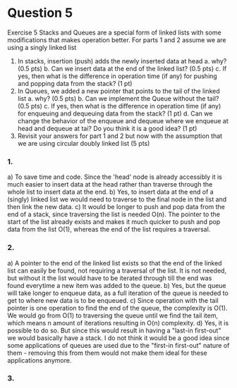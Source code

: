 # Question 5

Exercise 5
Stacks and Queues are a special form of linked lists with some modifications that makes
operation better. For parts 1 and 2 assume we are using a singly linked list
1. In stacks, insertion (push) adds the newly inserted data at head
a. why? (0.5 pts)
b. Can we insert data at the end of the linked list? (0.5 pts)
c. If yes, then what is the difference in operation time (if any) for pushing and
popping data from the stack? (1 pt)
2. In Queues, we added a new pointer that points to the tail of the linked list
a. why? (0.5 pts)
b. Can we implement the Queue without the tail? (0.5 pts)
c. If yes, then what is the difference in operation time (if any) for enqueuing and
dequeuing data from the stack? (1 pt)
d. Can we change the behavior of the enqueue and dequeue where we enqueue at
head and dequeue at tai? Do you think it is a good idea? (1 pt)
3. Revisit your answers for part 1 and 2 but now with the assumption that we are using
circular doubly linked list (5 pts)

### 1.
a) To save time and code. Since the 'head' node is already accessibly it is much easier to insert data at the head rather than traverse through the whole list to insert data at the end.
b) Yes, to insert data at the end of a (singly) linked list we would need to traverse to the final node in the list and then link the new data.
c) It would be longer to push and pop data from the end of a stack, since traversing the list is needed O(n). The pointer to the start of the list already exists and makes it much quicker to push and pop data from the list O(1), whereas the end of the list requires a traversal.
### 2.
a) A pointer to the end of the linked list exists so that the end of the linked list can easily be found, not requiring a traversal of the list. It is not needed, but without it the list would have to be iterated through till the end was found everytime a new item was added to the queue.
b) Yes, but the queue will take longer to enqueue data, as a full iteration of the queue is needed to get to where new data is to be enqueued.
c) Since operation with the tail pointer is one operation to find the end of the queue, the complexity is O(1). We would go from O(1) to traversing the queue until we find the tail item, which means n amount of iterations resulting in O(n) complexity.
d) Yes, it is possible to do so. But since this would result in having a "last-in first-out" we would basically have a stack. I do not think it would be a good idea since some applications of queues are used due to the "first-in first-out" nature of them - removing this from them would not make them ideal for these applications anymore.

### 3.




